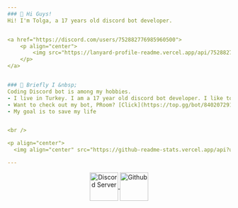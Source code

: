 ```yaml
---
### 👋 Hi Guys!
Hi! I'm Tolga, a 17 years old discord bot developer. 


<a href="https://discord.com/users/752882776985960500">
    <p align="center"> 
        <img src="https://lanyard-profile-readme.vercel.app/api/752882776985960500" />
    </p>
</a>


### 🎈 Briefly I &nbsp;
Coding Discord bot is among my hobbies.
- I live in Turkey. I am a 17 year old discord bot developer. I like to deal with software.
- Want to check out my bot, PRoom? [Click](https://top.gg/bot/840207291402813470)
- My goal is to save my life


<br />

<p align="center">
  <img align="center" src="https://github-readme-stats.vercel.app/api?username=Zolqid&show_icons=true&theme=dark&line_height=21" alt="legend-js' github stats"/>

---
```


<p align='center'> <a href="https://discord.gg/uYNb5dy7jC">
<img align="center" alt="Discord Server" width="64px"src="https://i.dlpng.com/static/png/5323399-transparent-discord-icon-227131-free-icons-library-discord-icon-transparent-500_500_preview.png" >
<a href="https://github.com/Zolqid">
<img align="center" alt="Github" width="64px"src="https://1000logos.net/wp-content/uploads/2021/05/GitHub-logo.png" />
</a> </p>
